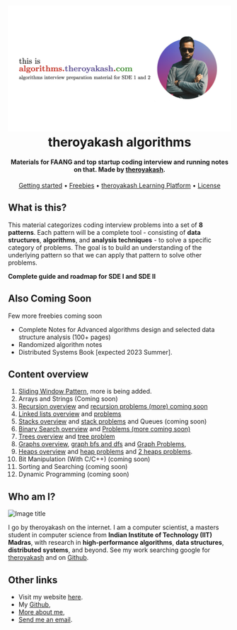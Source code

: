 <h1 align="center">
  <br>
  <a href="https://algorithms.theroyakash.com/"><img src="./docs/images/theroyakashalgorithms.001.png" alt="algorithms-banner" width="800"></a>
  <br>
  theroyakash algorithms
  <br>
</h1>

<h4 align="center">Materials for FAANG and top startup coding interview and running notes on that. Made by <a href="https://theroyakash.com">theroyakash</a>.</h4>

<p align="center">
  <a href="https://algorithms.theroyakash.com/">Getting started</a> •
  <a href="https://algorithms.theroyakash.com/freebies/">Freebies</a> •
  <a href="https://learning.theroyakash.com/">theroyakash Learning Platform</a> •
  <a href="https://github.com/theroyakash/algorithms.theroyakash.com/blob/main/LICENSE">License</a>
</p>


## What is this?
This material categorizes coding interview problems into a set of **8 patterns**. Each pattern will be a complete tool - consisting of **data structures**, **algorithms**, and **analysis techniques** - to solve a specific category of problems. The goal is to build an understanding of the underlying pattern so that we can apply that pattern to solve other problems.

**Complete guide and roadmap for SDE I and SDE II**

## Also Coming Soon

Few more freebies coming soon

- Complete Notes for Advanced algorithms design and selected data structure analysis (100+ pages)
- Randomized algorithm notes
- Distributed Systems Book [expected 2023 Summer].

## Content overview

1. [Sliding Window Pattern](https://algorithms.theroyakash.com/arrays/sliding-window/), more is being added.
2. Arrays and Strings (Coming soon)
3. [Recursion overview](https://algorithms.theroyakash.com/recursion/intro/) and [recursion problems (more) coming soon](https://algorithms.theroyakash.com/recursion/problems/)
4. [Linked lists overview](https://algorithms.theroyakash.com/LinkedLists/stl-usage/) and [problems](https://algorithms.theroyakash.com/LinkedLists/problems/)
5. [Stacks overview](https://algorithms.theroyakash.com/stacks/usage/) and [stack problems](https://algorithms.theroyakash.com/stacks/problems/) and Queues (coming soon)
6. [Binary Search overview](https://algorithms.theroyakash.com/bss/) and [Problems (more coming soon)](https://algorithms.theroyakash.com/otherbinarysearch-problems/)
7. [Trees overview](https://algorithms.theroyakash.com/trees/implementation/) and [tree problem](https://algorithms.theroyakash.com/trees/problems/)
8. [Graphs overview](https://algorithms.theroyakash.com/graph/usage/), [graph bfs and dfs](https://algorithms.theroyakash.com/graph/bfs-dfs/) and [Graph Problems](https://algorithms.theroyakash.com/graph/problems/),
9. [Heaps overview](https://algorithms.theroyakash.com/heaps/heap-pq/) and [heap problems](https://algorithms.theroyakash.com/heaps/problems/) and [2 heaps problems](https://algorithms.theroyakash.com/2heaps/problems/).
10. Bit Manipulation (With C/C++) (coming soon)
11. Sorting and Searching (coming soon)
12. Dynamic Programming (coming soon)


## Who am I?
![Image title](https://images.unsplash.com/photo-1595254771206-5bded301347a?ixlib=rb-1.2.1&ixid=MnwxMjA3fDB8MHxwaG90by1wYWdlfHx8fGVufDB8fHx8&auto=format&fit=crop&w=1074&q=80)

I go by theroyakash on the internet. I am a computer scientist, a masters student in computer science from **Indian Institute of Technology (IIT) Madras**, with research in **high-performance algorithms**, **data structures**, **distributed systems**, and beyond. See my work searching google for [theroyakash](https://g.co/kgs/Yx9DpE) and on [Github](https://github.com/theroyakash).

## **Other links**
- Visit my website [here](https://theroyakash.com/).
- My [Github](https://github.com/theroyakash),
- [More about me](https://theroyakash.com/about/),
- [Send me an email](mailto:hey@theroyakash.com).
